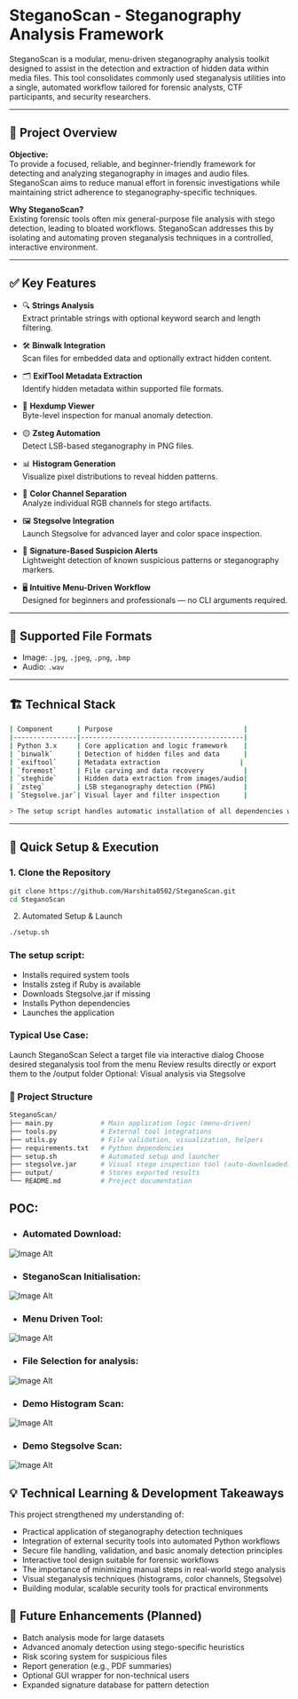 # SteganoScan - Steganography Analysis Framework

SteganoScan is a modular, menu-driven steganography analysis toolkit designed to assist in the detection and extraction of hidden data within media files. This tool consolidates commonly used steganalysis utilities into a single, automated workflow tailored for forensic analysts, CTF participants, and security researchers.

---

## 🎯 Project Overview

**Objective:**  
To provide a focused, reliable, and beginner-friendly framework for detecting and analyzing steganography in images and audio files. SteganoScan aims to reduce manual effort in forensic investigations while maintaining strict adherence to steganography-specific techniques.

**Why SteganoScan?**  
Existing forensic tools often mix general-purpose file analysis with stego detection, leading to bloated workflows. SteganoScan addresses this by isolating and automating proven steganalysis techniques in a controlled, interactive environment.

---

## ✅ Key Features

- 🔍 **Strings Analysis**  
  Extract printable strings with optional keyword search and length filtering.

- 🛠 **Binwalk Integration**  
  Scan files for embedded data and optionally extract hidden content.

- 🗂 **ExifTool Metadata Extraction**  
  Identify hidden metadata within supported file formats.

- 🧩 **Hexdump Viewer**  
  Byte-level inspection for manual anomaly detection.

- 🟡 **Zsteg Automation**  
  Detect LSB-based steganography in PNG files.

- 📊 **Histogram Generation**  
  Visualize pixel distributions to reveal hidden patterns.

- 🎨 **Color Channel Separation**  
  Analyze individual RGB channels for stego artifacts.

- 🖼 **Stegsolve Integration**  
  Launch Stegsolve for advanced layer and color space inspection.

- 🚩 **Signature-Based Suspicion Alerts**  
  Lightweight detection of known suspicious patterns or steganography markers.

- 🖥 **Intuitive Menu-Driven Workflow**  
  Designed for beginners and professionals — no CLI arguments required.

---

## 🧰 Supported File Formats

- Image: `.jpg`, `.jpeg`, `.png`, `.bmp`  
- Audio: `.wav`  

---

## 🏗 Technical Stack
```bash
| Component      | Purpose                                 |
|----------------|-----------------------------------------|
| Python 3.x     | Core application and logic framework    |
| `binwalk`      | Detection of hidden files and data      |
| `exiftool`     | Metadata extraction                    |
| `foremost`     | File carving and data recovery          |
| `steghide`     | Hidden data extraction from images/audio|
| `zsteg`        | LSB steganography detection (PNG)       |
| `Stegsolve.jar`| Visual layer and filter inspection      |

> The setup script handles automatic installation of all dependencies where possible.
```
---

## 🚀 Quick Setup & Execution

### 1. Clone the Repository

```bash
git clone https://github.com/Harshita0502/SteganoScan.git
cd SteganoScan
```
2. Automated Setup & Launch
```bash
./setup.sh
```
### The setup script:
- Installs required system tools
- Installs zsteg if Ruby is available
- Downloads Stegsolve.jar if missing
- Installs Python dependencies
- Launches the application

### Typical Use Case:
Launch SteganoScan
Select a target file via interactive dialog
Choose desired steganalysis tool from the menu
Review results directly or export them to the /output folder
Optional: Visual analysis via Stegsolve

### 📁 Project Structure
```bash
SteganoScan/
├── main.py            # Main application logic (menu-driven)
├── tools.py           # External tool integrations
├── utils.py           # File validation, visualization, helpers
├── requirements.txt   # Python dependencies
├── setup.sh           # Automated setup and launcher
├── stegsolve.jar      # Visual stego inspection tool (auto-downloaded)
├── output/            # Stores exported results
└── README.md          # Project documentation
```
## POC:
- ### Automated Download:
  
![Image Alt](https://github.com/Harshita0502/SteganoScan/blob/f8e38f7def9e92858793aeab1d5f8df757a71977/Screenshots/Screenshot%202025-06-27%20020547.png)


- ### SteganoScan Initialisation:
  
![Image Alt](https://github.com/Harshita0502/SteganoScan/blob/f8e38f7def9e92858793aeab1d5f8df757a71977/Screenshots/Screenshot%202025-06-27%20020620.png)


- ### Menu Driven Tool:
  
![Image Alt](https://github.com/Harshita0502/SteganoScan/blob/f8e38f7def9e92858793aeab1d5f8df757a71977/Screenshots/Screenshot%202025-06-27%20020726.png)


- ### File Selection for analysis:
  
![Image Alt](https://github.com/Harshita0502/SteganoScan/blob/f8e38f7def9e92858793aeab1d5f8df757a71977/Screenshots/Screenshot%202025-06-27%20020649.png)


- ### Demo Histogram Scan:
  
![Image Alt](https://github.com/Harshita0502/SteganoScan/blob/f8e38f7def9e92858793aeab1d5f8df757a71977/Screenshots/Screenshot%202025-06-27%20020815.png)


- ### Demo Stegsolve Scan:
  
![Image Alt](https://github.com/Harshita0502/SteganoScan/blob/f8e38f7def9e92858793aeab1d5f8df757a71977/Screenshots/Screenshot%202025-06-27%20020931.png)


## 💡 Technical Learning & Development Takeaways
This project strengthened my understanding of:
- Practical application of steganography detection techniques
- Integration of external security tools into automated Python workflows
- Secure file handling, validation, and basic anomaly detection principles
- Interactive tool design suitable for forensic workflows
- The importance of minimizing manual steps in real-world stego analysis
- Visual steganalysis techniques (histograms, color channels, Stegsolve)
- Building modular, scalable security tools for practical environments

## 🔧 Future Enhancements (Planned)
- Batch analysis mode for large datasets
- Advanced anomaly detection using stego-specific heuristics
- Risk scoring system for suspicious files
- Report generation (e.g., PDF summaries)
- Optional GUI wrapper for non-technical users
- Expanded signature database for pattern detection
